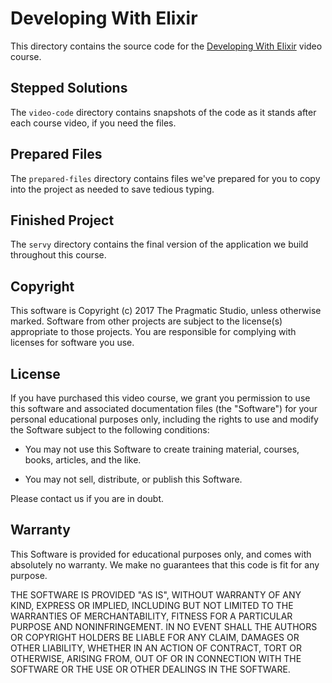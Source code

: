 # Developing With Elixir

This directory contains the source code for the [Developing With Elixir](https://pragmaticstudio.com/elixir) video course.

## Stepped Solutions

The `video-code` directory contains snapshots of the code as it stands after each course video, if you need the files.

## Prepared Files

The `prepared-files` directory contains files we've prepared for you to copy into the project as needed to save tedious typing.

## Finished Project

The `servy` directory contains the final version of the application we build throughout this course.

## Copyright

This software is Copyright (c) 2017 The Pragmatic Studio, unless otherwise marked. Software from other projects are subject to the license(s) appropriate to those projects. You are responsible for complying with licenses for software you use.

## License

If you have purchased this video course, we grant you permission to use this software and associated documentation files (the "Software") for your personal educational purposes only, including the rights to use and modify the Software subject to the following conditions:

- You may not use this Software to create training material,
  courses, books, articles, and the like.

- You may not sell, distribute, or publish this Software.

Please contact us if you are in doubt.

## Warranty

This Software is provided for educational purposes only, and comes with absolutely no warranty. We make no guarantees that this code is fit for any purpose.

THE SOFTWARE IS PROVIDED "AS IS", WITHOUT WARRANTY OF ANY KIND, EXPRESS OR IMPLIED, INCLUDING BUT NOT LIMITED TO THE WARRANTIES OF MERCHANTABILITY, FITNESS FOR A PARTICULAR PURPOSE AND NONINFRINGEMENT. IN NO EVENT SHALL THE AUTHORS OR COPYRIGHT HOLDERS BE LIABLE FOR ANY CLAIM, DAMAGES OR OTHER LIABILITY, WHETHER IN AN ACTION OF CONTRACT, TORT OR OTHERWISE, ARISING FROM,
OUT OF OR IN CONNECTION WITH THE SOFTWARE OR THE USE OR OTHER DEALINGS IN THE SOFTWARE.
